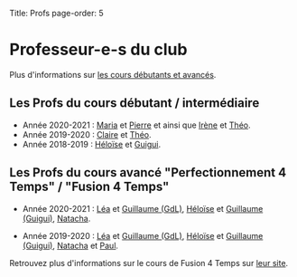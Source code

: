 Title: Profs
page-order: 5

# Professeur-e-s du club

Plus d'informations sur [les cours débutants et avancés](/pages/cours.html).

## Les Profs du cours débutant / intermédiaire

* Année 2020-2021 : [Maria](/maria.html) et [Pierre](/pierre.html) et ainsi que [Irène](/irene.html) et [Théo](/theo.html).
* Année 2019-2020 : [Claire](/claire.html) et  [Théo](/theo.html).
* Année 2018-2019 : [Héloïse](/theo.html) et [Guigui](/guigui.html).

## Les Profs du cours avancé "Perfectionnement 4 Temps" / "Fusion 4 Temps"

* Année 2020-2021 : [Léa](/lea.html) et [Guillaume (GdL)](/gdl.html), 
[Héloïse](/heloise.html) et [Guillaume (Guigui)](/guigui.html),
[Natacha](/natacha.html). 

* Année 2019-2020 : [Léa](/lea.html) et [Guillaume (GdL)](/gdl.html), 
[Héloïse](/heloise.html) et [Guillaume (Guigui)](/guigui.html),
[Natacha](/natacha.html) et [Paul](/pbk.html).

Retrouvez plus d'informations sur le cours de Fusion 4 Temps sur [leur site](https://fusion4temps.wordpress.com/).